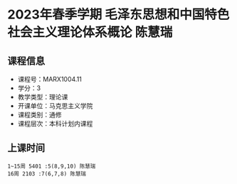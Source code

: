 # 2023年春季学期 毛泽东思想和中国特色社会主义理论体系概论 陈慧瑞






## 课程信息

- 课程号：MARX1004.11
- 学分：3
- 教学类型：理论课
- 开课单位：马克思主义学院
- 课程类别：通修
- 课程层次：本科计划内课程

## 上课时间

```
1~15周 5401 :5(8,9,10) 陈慧瑞
16周 2103 :7(6,7,8) 陈慧瑞
```

